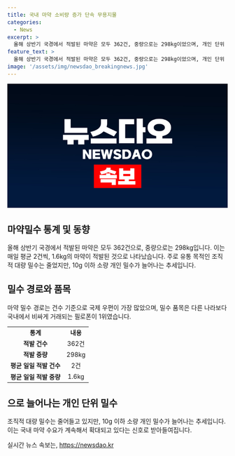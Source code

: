 ```yaml
---
title: 국내 마약 소비량 증가 단속 무용지물
categories:
  - News
excerpt: >
  올해 상반기 국경에서 적발된 마약은 모두 362건, 중량으로는 298kg이었으며, 개인 단위 밀수가 늘어나고 있습니다. 폴란드에서 선물용으로 보낸 듯한 사탕 속에는 클럽용 마약 MDMA가 숨겨져 있었으며, 이외에도 다양한 마약이 수면마취제 계열 마약류인 케타민과 함께 발견되었습니다. 국제 우편이 가장 많은 마약 밀수 경로이며, 필로폰이 가장 많이 밀수된 품목으로 나타났습니다. 관세청은 여름 휴가철에 해외여행 시 마약류 재료가 들어간 제품에 주의를 당부했습니다.
feature_text: >
  올해 상반기 국경에서 적발된 마약은 모두 362건, 중량으로는 298kg이었으며, 개인 단위 밀수가 늘어나고 있습니다. 폴란드에서 선물용으로 보낸 듯한 사탕 속에는 클럽용 마약 MDMA가 숨겨져 있었으며, 이외에도 다양한 마약이 수면마취제 계열 마약류인 케타민과 함께 발견되었습니다. 국제 우편이 가장 많은 마약 밀수 경로이며, 필로폰이 가장 많이 밀수된 품목으로 나타났습니다. 관세청은 여름 휴가철에 해외여행 시 마약류 재료가 들어간 제품에 주의를 당부했습니다.
image: '/assets/img/newsdao_breakingnews.jpg'
---
```


<p><img src="/assets/img/newsdao_breakingnews.jpg" alt="cryptoinkorea 속보" /></p>

<h2 data-ke-size="size26">마약밀수 통계 및 동향</h2>

<p data-ke-size="size16">올해 상반기 국경에서 적발된 마약은 모두 362건으로, 중량으로는 298kg입니다. 이는 매일 평균 2건씩, 1.6kg의 마약이 적발된 것으로 나타났습니다. 주로 유통 목적인 조직적 대량 밀수는 줄었지만, 10g 이하 소량 개인 밀수가 늘어나는 추세입니다.</p>

<h2 data-ke-size="size26">밀수 경로와 품목</h2>

<p data-ke-size="size16">마약 밀수 경로는 건수 기준으로 국제 우편이 가장 많았으며, 밀수 품목은 다른 나라보다 국내에서 비싸게 거래되는 필로폰이 1위였습니다.</p>

<table>
    <tr>
        <td style="text-align: center; height: 17px;"><b>통계</b></td>
        <td style="text-align: center; height: 17px;"><b>내용</b></td>
    </tr>
    <tr>
        <td style="text-align: center; height: 17px;"><b>적발 건수</b></td>
        <td style="text-align: center; height: 17px;">362건</td>
    </tr>
    <tr>
        <td style="text-align: center; height: 17px;"><b>적발 중량</b></td>
        <td style="text-align: center; height: 17px;">298kg</td>
    </tr>
    <tr>
        <td style="text-align: center; height: 17px;"><b>평균 일일 적발 건수</b></td>
        <td style="text-align: center; height: 17px;">2건</td>
    </tr>
    <tr>
        <td style="text-align: center; height: 17px;"><b>평균 일일 적발 중량</b></td>
        <td style="text-align: center; height: 17px;">1.6kg</td>
    </tr>
</table>

<h2 data-ke-size="size26">으로 늘어나는 개인 단위 밀수</h2>

<p data-ke-size="size16">조직적 대량 밀수는 줄어들고 있지만, 10g 이하 소량 개인 밀수가 늘어나는 추세입니다. 이는 국내 마약 수요가 계속해서 확대되고 있다는 신호로 받아들여집니다.</p>
실시간 뉴스 속보는, <a href="https://newsdao.kr" rel="dofollow">https://newsdao.kr</a>


